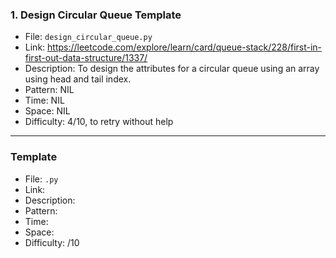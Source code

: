 ### 1. Design Circular Queue Template
- File: `design_circular_queue.py`
- Link: https://leetcode.com/explore/learn/card/queue-stack/228/first-in-first-out-data-structure/1337/
- Description: To design the attributes for a circular queue using an array using head and tail index.
- Pattern: NIL
- Time: NIL
- Space: NIL
- Difficulty: 4/10, to retry without help

---
### Template
- File: `.py`
- Link: 
- Description: 
- Pattern: 
- Time: 
- Space: 
- Difficulty: /10
